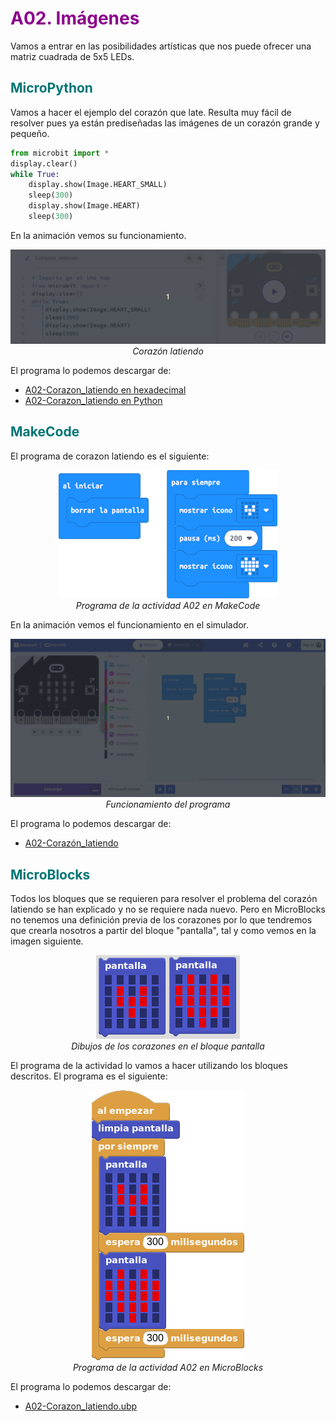 # <FONT COLOR=#8B008B>A02. Imágenes</font>
Vamos a entrar en las posibilidades artísticas que nos puede ofrecer una matriz cuadrada de 5x5 LEDs.

## <FONT COLOR=#007575>**MicroPython**</font>
Vamos a hacer el ejemplo del corazón que late. Resulta muy fácil de resolver pues ya están prediseñadas las imágenes de un corazón grande y pequeño.

~~~py
from microbit import *
display.clear()
while True:
    display.show(Image.HEART_SMALL)
    sleep(300)
    display.show(Image.HEART)
    sleep(300)
~~~

En la animación vemos su funcionamiento.

<center>

![Corazón latiendo](../img/actividades/A02/A02_1.gif)  
*Corazón latiendo*

</center>

El programa lo podemos descargar de:

* [A02-Corazon_latiendo en hexadecimal](../programas/upy/A02-Corazon_latiendo.hex)
* [A02-Corazon_latiendo en Python](../programas/upy/A02-Corazon_latiendo-main.py)

## <FONT COLOR=#007575>**MakeCode**</font>
El programa de corazon latiendo es el siguiente:

<center>

![Programa de la actividad A02 en MakeCode](../img/actividades/A02/A02_2.png)  
*Programa de la actividad A02 en MakeCode*

</center>

En la animación vemos el funcionamiento en el simulador.

<center>

![Funcionamiento del programa](../img/actividades/A02/A02_3.gif)  
*Funcionamiento del programa*

</center>

El programa lo podemos descargar de:

* [A02-Corazón_latiendo](../programas/makecode/microbit-A02-Corazón_latiendo.hex)

## <FONT COLOR=#007575>**MicroBlocks**</font>
Todos los bloques que se requieren para resolver el problema del corazón latiendo se han explicado y no se requiere nada nuevo. Pero en MicroBlocks no tenemos una definición previa de los corazones por lo que tendremos que crearla nosotros a partir del bloque "pantalla", tal y como vemos en la imagen siguiente.

<center>

![Dibujos de los corazones en el bloque pantalla](../img/actividades/A02/A02_4.png)  
*Dibujos de los corazones en el bloque pantalla*

</center>

El programa de la actividad lo vamos a hacer utilizando los bloques descritos. El programa es el siguiente:

<center>

![Programa de la actividad A02 en MicroBlocks](../img/actividades/A02/A02_5.png)  
*Programa de la actividad A02 en MicroBlocks*

</center>

El programa lo podemos descargar de:

* [A02-Corazon_latiendo.ubp](../programas/ublocks/A02-Corazon_latiendo.ubp)
